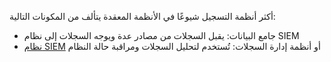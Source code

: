أكثر أنظمة التسجيل شيوعًا في الأنظمة المعقدة يتألف من المكونات التالية:

* جامع البيانات: يقبل السجلات من مصادر عدة ويوجه السجلات إلى نظام SIEM
* [نظام SIEM](https://www.wallarm.com/what/siem-whats-security-information-and-event-management-technology-part-1) أو أنظمة إدارة السجلات: تُستخدم لتحليل السجلات ومراقبة حالة النظام